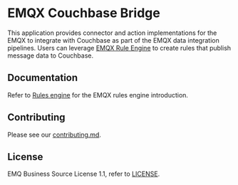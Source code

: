 # EMQX Couchbase Bridge

This application provides connector and action implementations for the EMQX to integrate with Couchbase as part of the EMQX data integration pipelines.
Users can leverage [EMQX Rule Engine](https://docs.emqx.com/en/enterprise/latest/data-integration/rules.html) to create rules that publish message data to Couchbase.

## Documentation

Refer to [Rules engine](https://docs.emqx.com/en/enterprise/latest/data-integration/rules.html) for the EMQX rules engine introduction.

## Contributing

Please see our [contributing.md](../../CONTRIBUTING.md).

## License

EMQ Business Source License 1.1, refer to [LICENSE](BSL.txt).
